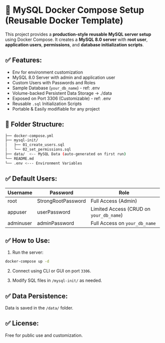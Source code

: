 # 🐬 MySQL Docker Compose Setup (Reusable Docker Template)

This project provides a **production-style reusable MySQL server setup** using Docker Compose. It creates a **MySQL 8.0 server** with **root user**, **application users**, **permissions**, and **database initialization scripts**.

## ✅ Features:
- Env for environment customization
- MySQL 8.0 Server with admin and application user
- Custom Users with Passwords and Roles
- Sample Database (`your_db_name`) -  ref: .env
- Volume-backed Persistent Data Storage -> ./data
- Exposed on Port 3306 (Customizable) - ref: .env
- Reusable `.sql` Initialization Scripts
- Portable & Easily modifiable for any project

## 📂 Folder Structure:
```bash
├── docker-compose.yml
├── mysql-init/
│   ├── 01_create_users.sql
│   └── 02_set_permissions.sql
├── data/  <-- MySQL Data (auto-generated on first run)
└── README.md
└── .env <--- Environment Variables
```

## ✅ Default Users:

| Username   | Password      | Role                |
|----------- |-------------- |-------------------- |
| root       | StrongRootPassword  | Full Access (Admin) |
| appuser    | userPassword  | Limited Access (CRUD on `your_db_name`) |
| adminuser  | adminPassword | Full Access on `your_db_name` |

## ✅ How to Use:
1. Run the server:
```bash
docker-compose up -d
```

2. Connect using CLI or GUI on port `3306`.

3. Modify SQL files in `/mysql-init/` as needed.

## ✅ Data Persistence:
Data is saved in the `/data/` folder.

## ✅ License:
Free for public use and customization.
